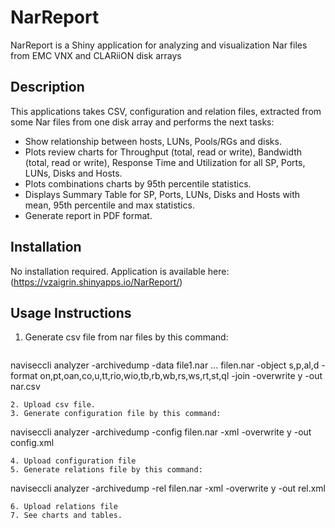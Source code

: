 # NarReport
NarReport is a Shiny application for analyzing and visualization Nar files from EMC VNX and CLARiiON disk arrays

## Description
This applications takes CSV, configuration and relation files, extracted from some Nar files from one disk array and performs the next tasks:
* Show relationship between hosts, LUNs, Pools/RGs and disks.
* Plots review charts for Throughput (total, read or write), Bandwidth (total, read or write), Response Time and Utilization for all SP, Ports, LUNs, Disks and Hosts.
* Plots combinations charts by 95th percentile statistics.
* Displays Summary Table for SP, Ports, LUNs, Disks and Hosts with mean, 95th percentile and max statistics.
* Generate report in PDF format.

## Installation
No installation required.
Application is available here: (https://vzaigrin.shinyapps.io/NarReport/)

## Usage Instructions

1. Generate csv file from nar files by this command:

   ```
  naviseccli analyzer -archivedump -data file1.nar ... filen.nar  -object s,p,al,d -format on,pt,oan,co,u,tt,rio,wio,tb,rb,wb,rs,ws,rt,st,ql  -join -overwrite y -out nar.csv
  ```
2. Upload csv file.
3. Generate configuration file by this command:

   ```
   naviseccli analyzer -archivedump -config filen.nar -xml -overwrite y -out config.xml
   ```
4. Upload configuration file
5. Generate relations file by this command:

   ```
   naviseccli analyzer -archivedump -rel filen.nar -xml -overwrite y -out rel.xml
   ```
6. Upload relations file
7. See charts and tables.
